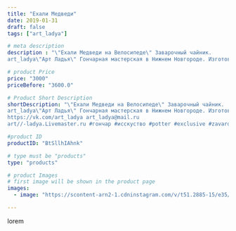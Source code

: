 ```yaml
---
title: "Ехали Медведи"
date: 2019-01-31
draft: false
tags: ["art_ladya"]

# meta description
description : "\"Ехали Медведи на Велосипеде\" Заварочный чайник. 
art_ladya\"Арт Ладья\" Гончарная мастерская в Нижнем Новгороде. Изготовление керамики и мастер//-классы по о"

# product Price
price: "3000"
priceBefore: "3600.0"

# Product Short Description
shortDescription: "\"Ехали Медведи на Велосипеде\" Заварочный чайник. 
art_ladya\"Арт Ладья\" Гончарная мастерская в Нижнем Новгороде. Изготовление керамики и мастер//-классы по обучению. 
https://vk.com/art_ladya art_ladya@mail.ru 
art//-ladya.Livemaster.ru #гончар #исскуство #potter #exclusive #zavarotnyuk #керамикаручнаяработа #керамиканазаказ #handmade #керамика #гончарнаяпосуда #эксклюзивнаякерамика #painter #tea #decor #ceramicar #nntoday #claygoods #restaurant #earthenware #ceramic #design #horse #teatradition #ceramicart #teapot #заварочныйчайник #clay #авторскаякерамика #медведь"

#product ID
productID: "BtSllhIAhnk"

# type must be "products"
type: "products"

# product Images
# first image will be shown in the product page
images:
  - image: "https://scontent-arn2-1.cdninstagram.com/v/t51.2885-15/e35/50088356_599011090522226_7807555669416645064_n.jpg?tp=1&_nc_ht=scontent-arn2-1.cdninstagram.com&_nc_cat=102&_nc_ohc=6nIP9Xl9W6MAX-9DLgo&ccb=7-4&oh=982f24d7af2349b9c750e52fefeb0045&oe=608369B5&_nc_sid=86f79a&ig_cache_key=MTk2ODgwMTI5MzAyMzcxMzc2NA%3D%3D.2-ccb7-4"

---
```

lorem
